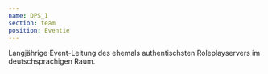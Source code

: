 ```yaml
---
name: DPS_1
section: team
position: Eventie
---
```

Langjährige Event-Leitung des ehemals authentischsten Roleplayservers im deutschsprachigen Raum.

